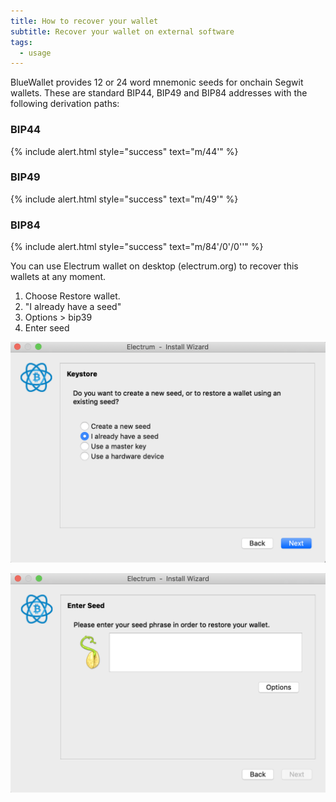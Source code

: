 ```yaml
---
title: How to recover your wallet
subtitle: Recover your wallet on external software
tags:
  - usage
---
```

BlueWallet provides 12 or 24 word mnemonic seeds for onchain Segwit wallets. These are standard BIP44, BIP49 and BIP84 addresses with the following derivation paths:

### BIP44

{% include alert.html style="success" text="m/44'" %}

### BIP49

{% include alert.html style="success" text="m/49'" %}

### BIP84

{% include alert.html style="success" text="m/84'/0'/0''" %}

You can use Electrum wallet on desktop (electrum.org) to recover this wallets at any moment.

1. Choose Restore wallet.
2. "I already have a seed"
3. Options > bip39
4. Enter seed

![](/assets/img/uploads/screenshot-2019-08-21-at-16.57.54.png)

![](/assets/img/uploads/screenshot-2019-08-21-at-16.57.46.png)